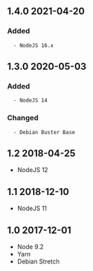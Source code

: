 ## 1.4.0 2021-04-20 <dave at tiredofit dot ca>

   ### Added
      - NodeJS 16.x


## 1.3.0 2020-05-03 <dave at tiredofit dot ca>

   ### Added
      - NodeJS 14

   ### Changed
      - Debian Buster Base


## 1.2 2018-04-25 <dave at tiredofit dot ca>

* NodeJS 12

## 1.1 2018-12-10 <dave at tiredofit dot ca>

* NodeJS 11

## 1.0 2017-12-01 <dave at tiredofit dot ca>

* Node 9.2
* Yarn
* Debian Stretch
